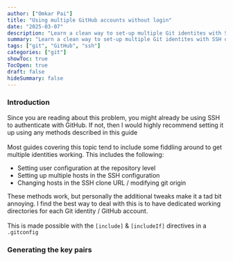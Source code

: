 ```yaml
---
author: ["Omkar Pai"]
title: "Using multiple GitHub accounts without login"
date: "2025-03-07"
description: "Learn a clean way to set-up multiple Git identites with SSH on a single system"
summary: "Learn a clean way to set-up multiple Git identites with SSH on a single system"
tags: ["git", "GitHub", "ssh"]
categories: ["git"]
showToc: true
TocOpen: true
draft: false
hideSummary: false
---
```


### Introduction

Since you are reading about this problem, you might already be using SSH to authenticate with GitHub.
If not, then I would highly recommend setting it up using any methods described in this guide<br><br>
Most guides covering this topic tend to include some fiddling around to get multiple identities working.
This includes the following:

- Setting user configuration at the repository level
- Setting up multiple hosts in the SSH configuration
- Changing hosts in the SSH clone URL / modifying git origin

These methods work, but personally the additional tweaks make it a tad bit annoying. I find the best way to deal
with this is to have dedicated working directories for each Git identity / GitHub account.<br><br>
This is made possible with the `[include]` & `[includeIf]` directives in a `.gitconfig`

### Generating the key pairs
